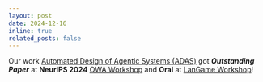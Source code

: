 ```yaml
---
layout: post
date: 2024-12-16
inline: true
related_posts: false
---
```


Our work <a href="https://www.shengranhu.com/ADAS/">Automated Design of Agentic Systems (ADAS)</a> got ***Outstanding Paper*** at **NeurIPS 2024** <a href="https://neurips.cc/virtual/2024/100791">OWA Workshop</a> and **Oral** at <a href="https://neurips.cc/virtual/2024/106575">LanGame Workshop</a>!